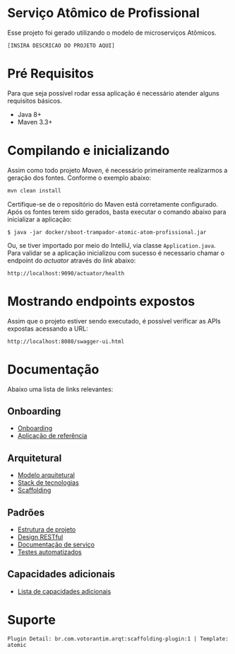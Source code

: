 # Serviço Atômico de Profissional 

Esse projeto foi gerado utilizando o modelo de microserviços Atômicos.

`[INSIRA DESCRICAO DO PROJETO AQUI]`

# Pré Requisitos
Para que seja possível rodar essa aplicação é necessário atender alguns requisitos básicos.
  
- Java 8+
- Maven 3.3+

# Compilando e inicializando
Assim como todo projeto *Maven*, é necessário primeiramente realizarmos a geração dos fontes. Conforme o exemplo abaixo:
  
```bash
mvn clean install
```

Certifique-se de o repositório do Maven está corretamente configurado. Após os fontes terem sido gerados, basta executar o comando abaixo para inicializar a aplicação:
  
```
$ java -jar docker/sboot-trampador-atomic-atom-profissional.jar
```

Ou, se tiver importado por meio do IntelliJ, via classe `Application.java`.
Para validar se a aplicação inicializou com sucesso é necessario chamar o endpoint do *actuator* através do *link* abaixo:

```
http://localhost:9090/actuator/health
```

# Mostrando endpoints expostos
Assim que o projeto estiver sendo executado, é possível verificar as APIs expostas acessando a URL: 

```
http://localhost:8080/swagger-ui.html
```
# Documentação

Abaixo uma lista de links relevantes: 

## Onboarding
- [Onboarding](https://confluence.bvnet.bv/pages/viewpage.action?pageId=28034212)
- [Aplicação de referência](https://confluence.bvnet.bv/pages/viewpage.action?pageId=28029332)

## Arquitetural
- [Modelo arquitetural](https://confluence.bvnet.bv/pages/viewpage.action?pageId=24159348)
- [Stack de tecnologias](https://confluence.bvnet.bv/pages/viewpage.action?pageId=24159474)
- [Scaffolding](https://confluence.bvnet.bv/pages/viewpage.action?pageId=24161123)

## Padrões
- [Estrutura de projeto](https://confluence.bvnet.bv/pages/viewpage.action?pageId=28028893)
- [Design RESTful](https://confluence.bvnet.bv/pages/viewpage.action?pageId=24160873)
- [Documentação de serviço](https://confluence.bvnet.bv/pages/viewpage.action?pageId=24161113)
- [Testes automatizados](https://confluence.bvnet.bv/pages/viewpage.action?pageId=24160414)

## Capacidades adicionais
- [Lista de capacidades adicionais](https://confluence.bvnet.bv/pages/viewpage.action?pageId=24160353)

# Suporte
```
Plugin Detail: br.com.votorantim.arqt:scaffolding-plugin:1 | Template: atomic
```